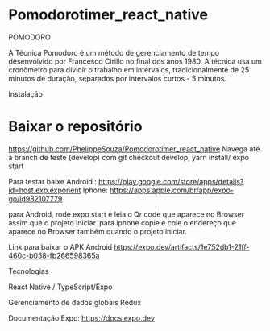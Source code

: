 # Pomodorotimer_react_native

POMODORO

A Técnica Pomodoro é um método de gerenciamento de tempo desenvolvido por Francesco Cirillo no final dos anos 1980. A técnica usa um cronômetro para dividir o trabalho em intervalos, tradicionalmente de 25 minutos de duração, separados por intervalos curtos - 5 minutos.



Instalação

# Baixar o repositório
https://github.com/PhelippeSouza/Pomodorotimer_react_native
Navega até a branch de teste (develop) com git checkout develop, 
yarn install/
expo start 

Para testar baixe
Android : https://play.google.com/store/apps/details?id=host.exp.exponent
Iphone: https://apps.apple.com/br/app/expo-go/id982107779

para Android, rode expo start e leia o Qr code que aparece  no Browser assim que o projeto iniciar.
para iphone copie e cole o endereço que aparece no Browser também quando o projeto iniciar.

Link para baixar o APK Android
https://expo.dev/artifacts/1e752db1-21ff-460c-b058-fb266598365a



Tecnologias

React Native / TypeScript/Expo

Gerenciamento de dados globais
Redux

Documentação Expo: 
https://docs.expo.dev


